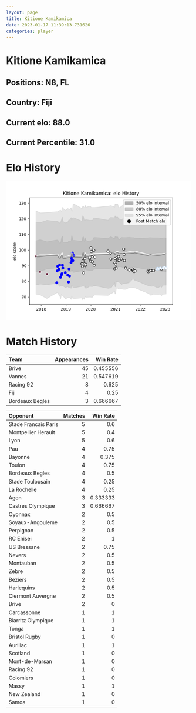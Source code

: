 ```yaml
---  
layout: page  
title: Kitione Kamikamica  
date: 2023-01-17 11:39:13.731626  
categories: player  
---
```

# Kitione Kamikamica

## Positions: N8, FL

## Country: Fiji

## Current elo: 88.0

## Current Percentile: 31.0

# Elo History


![elo history](history_KitioneKamikamica.png)
# Match History


| Team            |   Appearances |   Win Rate |
|:----------------|--------------:|-----------:|
| Brive           |            45 |   0.455556 |
| Vannes          |            21 |   0.547619 |
| Racing 92       |             8 |   0.625    |
| Fiji            |             4 |   0.25     |
| Bordeaux Begles |             3 |   0.666667 |

| Opponent             |   Matches |   Win Rate |
|:---------------------|----------:|-----------:|
| Stade Francais Paris |         5 |   0.6      |
| Montpellier Herault  |         5 |   0.4      |
| Lyon                 |         5 |   0.6      |
| Pau                  |         4 |   0.75     |
| Bayonne              |         4 |   0.375    |
| Toulon               |         4 |   0.75     |
| Bordeaux Begles      |         4 |   0.5      |
| Stade Toulousain     |         4 |   0.25     |
| La Rochelle          |         4 |   0.25     |
| Agen                 |         3 |   0.333333 |
| Castres Olympique    |         3 |   0.666667 |
| Oyonnax              |         2 |   0.5      |
| Soyaux-Angouleme     |         2 |   0.5      |
| Perpignan            |         2 |   0.5      |
| RC Enisei            |         2 |   1        |
| US Bressane          |         2 |   0.75     |
| Nevers               |         2 |   0.5      |
| Montauban            |         2 |   0.5      |
| Zebre                |         2 |   0.5      |
| Beziers              |         2 |   0.5      |
| Harlequins           |         2 |   0.5      |
| Clermont Auvergne    |         2 |   0.5      |
| Brive                |         2 |   0        |
| Carcassonne          |         1 |   1        |
| Biarritz Olympique   |         1 |   1        |
| Tonga                |         1 |   1        |
| Bristol Rugby        |         1 |   0        |
| Aurillac             |         1 |   1        |
| Scotland             |         1 |   0        |
| Mont-de-Marsan       |         1 |   0        |
| Racing 92            |         1 |   0        |
| Colomiers            |         1 |   0        |
| Massy                |         1 |   1        |
| New Zealand          |         1 |   0        |
| Samoa                |         1 |   0        |